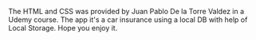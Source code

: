The HTML and CSS was provided by Juan Pablo De la Torre Valdez in a Udemy course.
The app it's a car insurance using a local DB with help of Local Storage.
Hope you enjoy it.
